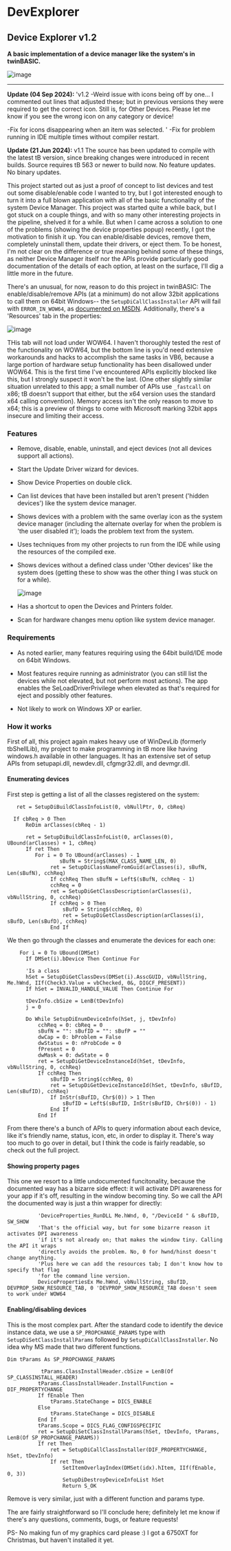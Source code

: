 # DevExplorer
## Device Explorer v1.2

**A basic implementation of a device manager like the system's in twinBASIC.**

![image](https://github.com/fafalone/DeviceExplorer/assets/7834493/de43691b-7f18-424b-aaf7-e01a4aac3092)

---

**Update (04 Sep 2024):** 
'v1.2
-Weird issue with icons being off by one... I commented out lines that adjusted these; but in previous versions they were required to get the correct icon. Still is, for Other Devices.
  Please let me know if you see the wrong icon on any category or device!
 
-Fix for icons disappearing when an item was selected.
'
-Fix for problem running in IDE multiple times without compiler restart.

**Update (21 Jun 2024):** v1.1 The source has been updated to compile with the latest tB version, since breaking changes were introduced in recent builds. Source requires tB 563 or newer to build now. No feature updates. No binary updates.

This project started out as just a proof of concept to list devices and test out some disable/enable code I wanted to try, but I got interested enough to turn it into a full blown application with all of the basic functionality of the system Device Manager. This project was started quite a while back, but I got stuck on a couple things, and with so many other interesting projects in the pipeline, shelved it for a while. But when I came across a solution to one of the problems (showing the device properties popup) recently, I got the motivation to finish it up. You can enable/disable devices, remove them, completely uninstall them, update their drivers, or eject them. To be honest, I'm not clear on the difference or true meaning behind some of these things, as neither Device Manager itself nor the APIs provide particularly good documentation of the details of each option, at least on the surface, I'll dig a little more in the future. 

There's an unusual, for now, reason to do this project in twinBASIC: The enable/disable/remove APIs (at a minimum) do not allow 32bit applications to call them on 64bit Windows-- the `SetupDiCallClassInstaller` API will fail with `ERROR_IN_WOW64`, as [documented on MSDN](https://learn.microsoft.com/en-us/windows/win32/api/setupapi/nf-setupapi-setupdicallclassinstaller). Additionally, there's a 'Resources' tab in the properties:

![image](https://github.com/fafalone/DeviceExplorer/assets/7834493/4bbe012b-f5b5-406a-804f-2b2b90eb78cd)

THis tab will not load under WOW64. I haven't thoroughly tested the rest of the functionality on WOW64, but the bottom line is you'd need extensive workarounds and hacks to accomplish the same tasks in VB6, because a large portion of hardware setup functionality has been disallowed under WOW64. This is the first time I've encountered APIs explicitly blocked like this, but I strongly suspect it won't be the last. (One other slightly similar situation unrelated to this app; a small number of APIs use `_fastcall` on x86; tB doesn't support that either, but the x64 version uses the standard x64 calling convention). Memory access isn't the only reason to move to x64; this is a preview of things to come with Microsoft marking 32bit apps insecure and limiting their access.

### Features

- Remove, disable, enable, uninstall, and eject devices (not all devices support all actions).

- Start the Update Driver wizard for devices.

- Show Device Properties on double click.

- Can list devices that have been installed but aren't present ('hidden devices') like the system device manager.

- Shows devices with a problem with the same overlay icon as the system device manager (including the alternate overlay for when the problem is 'the user disabled it'); loads the problem text from the system.

- Uses techniques from my other projects to run from the IDE while using the resources of the compiled exe.

- Shows devices without a defined class under 'Other devices' like the system does (getting these to show was the other thing I was stuck on for a while).

  ![image](https://github.com/fafalone/DeviceExplorer/assets/7834493/284c5eef-183c-4e5a-b43f-86847a00b2ec)

- Has a shortcut to open the Devices and Printers folder.

- Scan for hardware changes menu option like system device manager.

### Requirements

  - As noted earlier, many features requiring using the 64bit build/IDE mode on 64bit Windows.
 
  - Most features require running as administrator (you can still list the devices while not elevated, but not perform most actions). The app enables the SeLoadDriverPrivilege when elevated as that's required for eject and possibly other features.
 
  - Not likely to work on Windows XP or earlier.
 
### How it works

  First of all, this project again makes heavy use of WinDevLib (formerly tbShellLib), my project to make programming in tB more like having windows.h available in other languages. It has an extensive set of setup APIs from setupapi.dll, newdev.dll, cfgmgr32.dll, and devmgr.dll.


  #### Enumerating devices

  First step is getting a list of all the classes registered on the system:

  ```vba
     ret = SetupDiBuildClassInfoList(0, vbNullPtr, 0, cbReq)
    
    If cbReq > 0 Then
        ReDim arClasses(cbReq - 1)

        ret = SetupDiBuildClassInfoList(0, arClasses(0), UBound(arClasses) + 1, cbReq)
        If ret Then
           For i = 0 To UBound(arClasses) - 1
                   sBufN = String$(MAX_CLASS_NAME_LEN, 0)
                ret = SetupDiClassNameFromGuid(arClasses(i), sBufN, Len(sBufN), cchReq)
                If cchReq Then sBufN = Left$(sBufN, cchReq - 1)
                cchReq = 0
                ret = SetupDiGetClassDescription(arClasses(i), vbNullString, 0, cchReq)
                If cchReq > 0 Then
                    sBufD = String$(cchReq, 0)
                    ret = SetupDiGetClassDescription(arClasses(i), sBufD, Len(sBufD), cchReq)
                End If
  ```

  We then go through the classes and enumerate the devices for each one:

  ```vba
      For i = 0 To UBound(DMSet)
        If DMSet(i).bDevice Then Continue For
        
        'Is a class
        hSet = SetupDiGetClassDevs(DMSet(i).AsscGUID, vbNullString, Me.hWnd, IIf(Check3.Value = vbChecked, 0&, DIGCF_PRESENT))
        If hSet = INVALID_HANDLE_VALUE Then Continue For
            
        tDevInfo.cbSize = LenB(tDevInfo)
        j = 0
        
        Do While SetupDiEnumDeviceInfo(hSet, j, tDevInfo)
            cchReq = 0: cbReq = 0
            sBufN = "": sBufID = "": sBufP = ""
            dwCap = 0: bProblem = False
            dwStatus = 0: nProbCode = 0
            fPresent = 0
            dwMask = 0: dwState = 0
            ret = SetupDiGetDeviceInstanceId(hSet, tDevInfo, vbNullString, 0, cchReq)
            If cchReq Then
                sBufID = String$(cchReq, 0)
                ret = SetupDiGetDeviceInstanceId(hSet, tDevInfo, sBufID, Len(sBufID), cchReq)
                If InStr(sBufID, Chr$(0)) > 1 Then
                    sBufID = Left$(sBufID, InStr(sBufID, Chr$(0)) - 1)
                End If
            End If
  ```

  From there there's a bunch of APIs to query information about each device, like it's friendly name, status, icon, etc, in order to display it. There's way too much to go over in detail, but I think the code is fairly readable, so check out the full project.

  #### Showing property pages

  This one we resort to a little undocumented funcitonality, because the documented way has a bizarre side effect: it will activate DPI awareness for your app if it's off, resulting in the window becoming tiny. So we call the API the documented way is just a thin wrapper for directly:

  ```vba
            'DeviceProperties_RunDLL Me.hWnd, 0, "/DeviceId " & sBufID, SW_SHOW
            'That's the official way, but for some bizarre reason it activates DPI awareness
            'if it's not already on; that makes the window tiny. Calling the API it wraps
            'directly avoids the problem. No, 0 for hwnd/hinst doesn't change anything.
            'Plus here we can add the resources tab; I don't know how to specify that flag
            'for the command line version.
            DevicePropertiesEx Me.hWnd, vbNullString, sBufID, DEVPROP_SHOW_RESOURCE_TAB, 0 'DEVPROP_SHOW_RESOURCE_TAB doesn't seem to work under WOW64
  ```

  #### Enabling/disabling devices

  This is the most complex part. After the standard code to identify the device instance data, we use a `SP_PROPCHANGE_PARAMS` type with `SetupDiSetClassInstallParams` followed by `SetupDiCallClassInstaller`. No idea why MS made that two different functions.

  ```vba
  Dim tParams As SP_PROPCHANGE_PARAMS

             tParams.ClassInstallHeader.cbSize = LenB(Of SP_CLASSINSTALL_HEADER)
            tParams.ClassInstallHeader.InstallFunction = DIF_PROPERTYCHANGE
            If fEnable Then
                tParams.StateChange = DICS_ENABLE
            Else
                tParams.StateChange = DICS_DISABLE
            End If
            tParams.Scope = DICS_FLAG_CONFIGSPECIFIC
            ret = SetupDiSetClassInstallParams(hSet, tDevInfo, tParams, LenB(Of SP_PROPCHANGE_PARAMS))
            If ret Then
                ret = SetupDiCallClassInstaller(DIF_PROPERTYCHANGE, hSet, tDevInfo)
                If ret Then
                    SetItemOverlayIndex(DMSet(idx).hItem, IIf(fEnable, 0, 3))
                    SetupDiDestroyDeviceInfoList hSet
                    Return S_OK
```

Remove is very similar, just with a different function and params type.


The are fairly straightforward so I'll conclude here; definitely let me know if there's any questions, comments, bugs, or feature requests! 

PS- No making fun of my graphics card please :) I got a 6750XT for Christmas, but haven't installed it yet.


